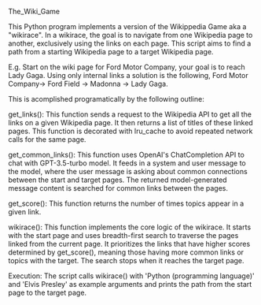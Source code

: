 The_Wiki_Game

This Python program implements a version of the Wikippedia Game aka a "wikirace". In a wikirace, the goal is to navigate from one Wikipedia page to another, exclusively using the links on each page. This script aims to find a path from a starting Wikipedia page to a target Wikipedia page. 

E.g. Start on the wiki page for Ford Motor Company, your goal is to reach Lady Gaga. Using only internal links a solution is the following, Ford Motor Company-> Ford Field -> Madonna -> Lady Gaga.

This is acomplished programatically by the following outline:

get_links(): This function sends a request to the Wikipedia API to get all the links on a given Wikipedia page. It then returns a list of titles of these linked pages. This function is decorated with lru_cache to avoid repeated network calls for the same page.

get_common_links(): This function uses OpenAI's ChatCompletion API to chat with GPT-3.5-turbo model. It feeds in a system and user message to the model, where the user message is asking about common connections between the start and target pages. The returned model-generated message content is searched for common links between the pages.

get_score(): This function returns the number of times topics appear in a given link.

wikirace(): This function implements the core logic of the wikirace. It starts with the start page and uses breadth-first search to traverse the pages linked from the current page. It prioritizes the links that have higher scores determined by get_score(), meaning those having more common links or topics with the target. The search stops when it reaches the target page.

Execution: The script calls wikirace() with 'Python (programming language)' and 'Elvis Presley' as example arguments and prints the path from the start page to the target page.

